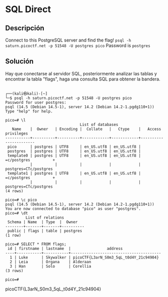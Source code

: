 # SQL Direct

## Descripción
Connect to this PostgreSQL server and find the flag! `psql -h saturn.picoctf.net -p 51548 -U postgres pico` Password is `postgres`

## Solución
Hay que conectarse al servidor SQL, posteriormente analizar las tablas y encontrar la tabla "flags", haga una consulta SQL para obtener la bandera.

```
                                                                                                 
┌──(kali㉿kali)-[~]
└─$ psql -h saturn.picoctf.net -p 51548 -U postgres pico
Password for user postgres: 
psql (14.5 (Debian 14.5-1), server 14.2 (Debian 14.2-1.pgdg110+1))
Type "help" for help.

pico=# \l
                                 List of databases
   Name    |  Owner   | Encoding |  Collate   |   Ctype    |   Access privileges   
-----------+----------+----------+------------+------------+-----------------------
 pico      | postgres | UTF8     | en_US.utf8 | en_US.utf8 | 
 postgres  | postgres | UTF8     | en_US.utf8 | en_US.utf8 | 
 template0 | postgres | UTF8     | en_US.utf8 | en_US.utf8 | =c/postgres          +
           |          |          |            |            | postgres=CTc/postgres
 template1 | postgres | UTF8     | en_US.utf8 | en_US.utf8 | =c/postgres          +
           |          |          |            |            | postgres=CTc/postgres
(4 rows)

pico=# \c pico
psql (14.5 (Debian 14.5-1), server 14.2 (Debian 14.2-1.pgdg110+1))
You are now connected to database "pico" as user "postgres".
pico=# \dt
         List of relations
 Schema | Name  | Type  |  Owner   
--------+-------+-------+----------
 public | flags | table | postgres
(1 row)

pico=# SELECT * FROM flags;
 id | firstname | lastname  |                address                 
----+-----------+-----------+----------------------------------------
  1 | Luke      | Skywalker | picoCTF{L3arN_S0m3_5qL_t0d4Y_21c94904}
  2 | Leia      | Organa    | Alderaan
  3 | Han       | Solo      | Corellia
(3 rows)

pico=# 

```

picoCTF{L3arN_S0m3_5qL_t0d4Y_21c94904}
